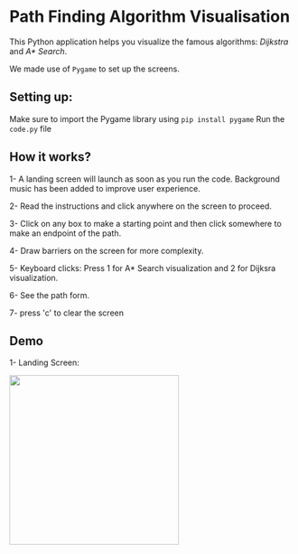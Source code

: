 # Path Finding Algorithm Visualisation
This Python application helps you visualize the famous algorithms: _Dijkstra_ and _A* Search_.

We made use of `Pygame` to set up the screens.

## Setting up:
Make sure to import the Pygame library using `pip install pygame`
Run the `code.py` file

## How it works?
1- A landing screen will launch as soon as you run the code. Background music has been added to improve user experience.

2- Read the instructions and click anywhere on the screen to proceed.

3- Click on any box to make a starting point and then click somewhere to make an endpoint of the path.

4- Draw barriers on the screen for more complexity.

5- Keyboard clicks: Press 1 for A* Search visualization and 2 for Dijksra visualization.

6- See the path form.

7- press 'c' to clear the screen

## Demo
1- Landing Screen:

<img src="https://github.com/user-attachments/assets/17437614-7445-401e-ab1b-775e405e3c99" width="300">


